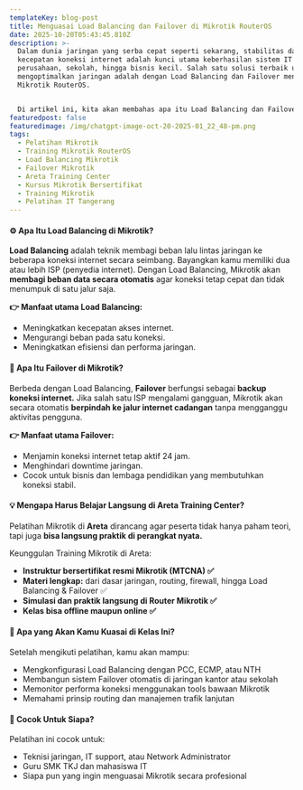 ```yaml
---
templateKey: blog-post
title: Menguasai Load Balancing dan Failover di Mikrotik RouterOS
date: 2025-10-20T05:43:45.810Z
description: >-
  Dalam dunia jaringan yang serba cepat seperti sekarang, stabilitas dan
  kecepatan koneksi internet adalah kunci utama keberhasilan sistem IT di
  perusahaan, sekolah, hingga bisnis kecil. Salah satu solusi terbaik untuk
  mengoptimalkan jaringan adalah dengan Load Balancing dan Failover menggunakan
  Mikrotik RouterOS.


  Di artikel ini, kita akan membahas apa itu Load Balancing dan Failover, mengapa keduanya penting, dan bagaimana Areta Training Center bisa membantu kamu menguasainya dengan mudah!
featuredpost: false
featuredimage: /img/chatgpt-image-oct-20-2025-01_22_48-pm.png
tags:
  - Pelatihan Mikrotik
  - Training Mikrotik RouterOS
  - Load Balancing Mikrotik
  - Failover Mikrotik
  - Areta Training Center
  - Kursus Mikrotik Bersertifikat
  - Training Mikrotik
  - Pelatihan IT Tangerang
---
```

#### ⚙️ Apa Itu Load Balancing di Mikrotik?

**Load Balancing** adalah teknik membagi beban lalu lintas jaringan ke beberapa koneksi internet secara seimbang.
Bayangkan kamu memiliki dua atau lebih ISP (penyedia internet). Dengan Load Balancing, Mikrotik akan **membagi beban data secara otomatis** agar koneksi tetap cepat dan tidak menumpuk di satu jalur saja.

**👉 Manfaat utama Load Balancing:**

* Meningkatkan kecepatan akses internet.
* Mengurangi beban pada satu koneksi.
* Meningkatkan efisiensi dan performa jaringan.

#### 🔄 Apa Itu Failover di Mikrotik?

Berbeda dengan Load Balancing, **Failover** berfungsi sebagai **backup koneksi internet.**
Jika salah satu ISP mengalami gangguan, Mikrotik akan secara otomatis **berpindah ke jalur internet cadangan** tanpa mengganggu aktivitas pengguna.

**👉 Manfaat utama Failover:**

* Menjamin koneksi internet tetap aktif 24 jam.
* Menghindari downtime jaringan.
* Cocok untuk bisnis dan lembaga pendidikan yang membutuhkan koneksi stabil.

#### 💡 Mengapa Harus Belajar Langsung di Areta Training Center?

Pelatihan Mikrotik di **Areta** dirancang agar peserta tidak hanya paham teori, tapi juga **bisa langsung praktik di perangkat nyata.**

Keunggulan Training Mikrotik di Areta:

* **Instruktur bersertifikat resmi Mikrotik (MTCNA) ✅**
* **Materi lengkap:** dari dasar jaringan, routing, firewall, hingga Load Balancing & Failover ✅
* **Simulasi dan praktik langsung di Router Mikrotik ✅**
* **Kelas bisa offline maupun online ✅**

#### 🚀 Apa yang Akan Kamu Kuasai di Kelas Ini?

Setelah mengikuti pelatihan, kamu akan mampu:

* Mengkonfigurasi Load Balancing dengan PCC, ECMP, atau NTH
* Membangun sistem Failover otomatis di jaringan kantor atau sekolah
* Memonitor performa koneksi menggunakan tools bawaan Mikrotik
* Memahami prinsip routing dan manajemen trafik lanjutan

#### 🎯 Cocok Untuk Siapa?

Pelatihan ini cocok untuk:

* Teknisi jaringan, IT support, atau Network Administrator
* Guru SMK TKJ dan mahasiswa IT
* Siapa pun yang ingin menguasai Mikrotik secara profesional
